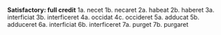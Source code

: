 **Satisfactory:  full credit**
1a. necet
1b. necaret
2a. habeat
2b. haberet
3a. interficiat
3b. interficeret
4a. occidat
4c. occideret
5a. adducat
5b. adduceret
6a. interficiat
6b. interficeret
7a. purget
7b. purgaret
